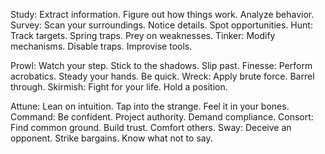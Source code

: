 Study: Extract information. Figure out how things work. Analyze behavior.
Survey: Scan your surroundings. Notice details. Spot opportunities.
Hunt: Track targets. Spring traps. Prey on weaknesses.
Tinker: Modify mechanisms. Disable traps. Improvise tools.

Prowl: Watch your step. Stick to the shadows. Slip past.
Finesse: Perform acrobatics. Steady your hands. Be quick.
Wreck: Apply brute force. Barrel through.
Skirmish: Fight for your life. Hold a position.

Attune: Lean on intuition. Tap into the strange. Feel it in your bones.
Command: Be confident. Project authority. Demand compliance.
Consort: Find common ground. Build trust. Comfort others.
Sway: Deceive an opponent. Strike bargains. Know what not to say.